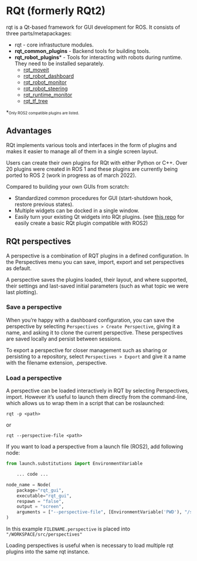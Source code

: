 # RQt (formerly RQt2)
rqt is a Qt-based framework for GUI development for ROS. It consists of three parts/metapackages:

* rqt - core infrastucture modules.
* **rqt_common_plugins** - Backend tools for building tools.
* **rqt_robot_plugins*** - Tools for interacting with robots during runtime. They need to be installed separately.
  * [rqt_moveit](rqt_moveit.md)
  * [rqt_robot_dashboard](rqt_robot_dashboard.md)
  * [rqt_robot_monitor](rqt_robot_monitor.md)
  * [rqt_robot_steering](rqt_robot_steering.md)
  * [rqt_runtime_monitor](rqt_runtime_monitor.md)
  * [rqt_tf_tree](rqt_tf_tree.md)
  

\*<font size="1">Only ROS2 compatible plugins are listed.</font>

## Advantages
RQt implements various tools and interfaces in the form of plugins and makes it easier to manage all of them in a single screen layout. 

Users can create their own plugins for RQt with either Python or C++. Over 20 plugins were created in ROS 1 and these plugins are currently being ported to ROS 2 (work in progress as of march 2022).

Compared to building your own GUIs from scratch:

* Standardized common procedures for GUI (start-shutdown hook, restore previous states).
* Multiple widgets can be docked in a single window.
* Easily turn your existing Qt widgets into RQt plugins. (see [this repo](https://github.com/Assistive-Exoskeleton/Templates_ROS2) for easily create a basic RQt plugin compatible with ROS2)

## RQt perspectives

A perspective is a combination of RQT plugins in a defined configuration. In the Perspectives menu you can save, import, export and set perspectives as default. 

A perspective saves the plugins loaded, their layout, and where supported, their settings and last-saved initial parameters (such as what topic we were last plotting).

### Save a perspective 

When you’re happy with a dashboard configuration, you can save the perspective by selecting `Perspectives > Create Perspective`, giving it a name, and asking it to clone the current perspective. These perspectives are saved locally and persist between sessions.

To export a perspective for closer management such as sharing or persisting to a repository, select `Perspectives > Export` and give it a name with the filename extension, .perspective.

### Load a perspective 

A perspective can be loaded interactively in RQT by selecting Perspectives, import. However it’s useful to launch them directly from the command-line, which allows us to wrap them in a script that can be roslaunched:
``` shell
rqt -p <path> 
```
or
``` shell
rqt --perspective-file <path>
```
If you want to load a perspective from a launch file (ROS2), add following node:

``` python
from launch.substitutions import EnvironmentVariable

    ... code ...

node_name = Node(
    package="rqt_gui",
    executable="rqt_gui",
    respawn = "false",
    output = "screen",
    arguments = ["--perspective-file", [EnvironmentVariable('PWD'), "/src/perspectives/FILENAME.perspective"]]
)
```
In this example `FILENAME.perspective` is placed into `"/WORKSPACE/src/perspectives"`

Loading perspectives is useful when is necessary to load multiple rqt plugins into the same rqt instance. 